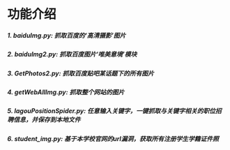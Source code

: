 # 功能介绍

##### 1.  baiduImg.py: 抓取百度的‘高清摄影’图片

##### 2.  baiduImg2.py: 抓取百度图片‘唯美意境’模块

##### 3.  GetPhotos2.py: 抓取百度贴吧某话题下的所有图片

##### 4.  getWebAllImg.py: 抓取整个网站的图片

##### 5.  lagouPositionSpider.py: 任意输入关键字，一键抓取与关键字相关的职位招聘信息，并保存到本地文件

##### 6.  student_img.py: 基于本学校官网的url漏洞，获取所有注册学生学籍证件照

